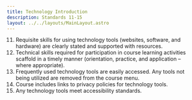 ```yaml
---
title: Technology Introduction
description: Standards 11-15
layout: ../../layouts/MainLayout.astro
---
```


11. Requisite skills for using technology tools (websites, software, and hardware) are clearly stated and supported with resources.
12. Technical skills required for participation in course learning activities scaffold in a timely manner (orientation, practice, and application – where appropriate).
13. Frequently used technology tools are easily accessed. Any tools not being utilized are removed from the course menu.
14. Course includes links to privacy policies for technology tools.
15. Any technology tools meet accessibility standards.
